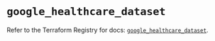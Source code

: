 # `google_healthcare_dataset`

Refer to the Terraform Registry for docs: [`google_healthcare_dataset`](https://registry.terraform.io/providers/hashicorp/google-beta/5.17.0/docs/resources/google_healthcare_dataset).
